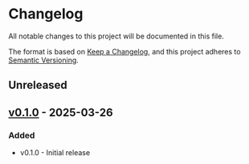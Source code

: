 # Changelog

All notable changes to this project will be documented in this file.

The format is based on [Keep a Changelog](https://keepachangelog.com/en/1.0.0/),
and this project adheres to [Semantic Versioning](https://semver.org/spec/v2.0.0.html).

## Unreleased

## [v0.1.0](https://github.com/cccaballero/envmodel/releases/tag/v0.1.0) - 2025-03-26

### Added

- v0.1.0 - Initial release
